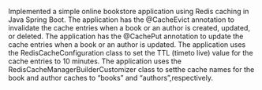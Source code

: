 Implemented a simple online bookstore application using Redis caching in Java Spring Boot.
The application has the @CacheEvict annotation to invalidate the cache entries when a book or an author is created, updated, or deleted.
The application has  the @CachePut annotation to update the cache entries when a book or an author is updated.
The application uses the RedisCacheConfiguration class to set the TTL (timeto live) value for the cache entries to 10 minutes.
The application uses the RedisCacheManagerBuilderCustomizer class to setthe cache names for the book and author caches to “books” and “authors”,respectively.
